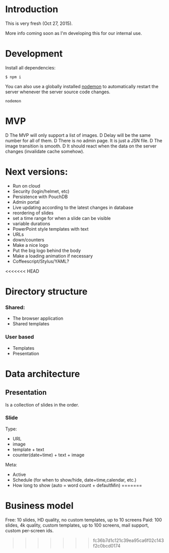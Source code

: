 # Introduction

This is very fresh (Oct 27, 2015).

More info coming soon as I'm developing this for our internal use.

# Development

Install all dependencies:

```
$ npm i
```

You can also use a globally installed
[nodemon](https://github.com/remy/nodemon) to automatically
restart the server whenever the server source code changes.

```
nodemon
```

# MVP

D The MVP will only support a list of images.
D Delay will be the same number for all of them.
D There is no admin page. It is just a JSN file.
D The image transition is smooth.
D It should react when the data on the server changes (invalidate cache somehow).

# Next versions:

* Run on cloud
* Security (login/helmet, etc)
* Persistence with PouchDB
* Admin portal
* Live updating according to the latest changes in database
* reordering of slides
* set a time range for when a slide can be visible
* variable durations
* PowerPoint style templates with text
* URLs
* down/counters
* Make a nice logo
* Put the big logo behind the body
* Make a loading animation if necessary
* Coffeescript/Stylus/YAML?

<<<<<<< HEAD
# Directory structure

### Shared:

* The browser application
* Shared templates

### User based

* Templates
* Presentation

# Data architecture

## Presentation

Is a collection of slides in the order.

### Slide

Type:

* URL
* image
* template + text
* counter(date+time) + text + image

Meta:

* Active
* Schedule (for when to show/hide, date+time,calendar, etc.)
* How long to show (auto = word count + defaultMin)
=======
# Business model

Free: 10 slides, HD quality, no custom templates, up to 10 screens
Paid: 100 slides, 4k quality, custom templates, up to 100 screens, mail support, custom per-screen ids.
>>>>>>> fc36b7d1c121c39ea95ca6f02c143f2c0bcd0174
